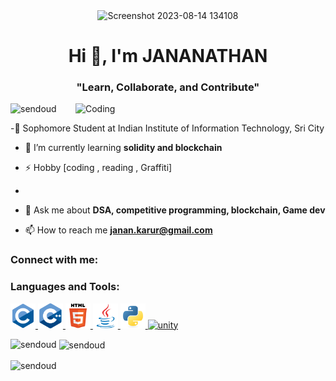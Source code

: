 

<div align="center">
<img alt="Screenshot 2023-08-14 134108" src="https://cdn.discordapp.com/attachments/1071307727848095905/1154802132948619414/WhatsApp_Image_2023-09-22_at_19.50.51.jpg">
</div>

<h1 align="center">Hi 👋, I'm JANANATHAN</h1>
<h3 align="center">"Learn, Collaborate, and Contribute"</h3>

<img align="right" alt="Coding" width="400" src="https://tenor.com/view/hello-world-gif-18564330">

<p align="left"> <img src="https://komarev.com/ghpvc/?username=sendoud&label=Profile%20views&color=0e75b6&style=flat" alt="sendoud" /> </p>

-🔭 Sophomore Student at Indian Institute of Information Technology, Sri City

- 🌱 I’m currently learning **solidity and blockchain**

- ⚡ Hobby [coding , reading , Graffiti]
- 
- 💬 Ask me about **DSA, competitive programming, blockchain, Game dev**

- 📫 How to reach me **janan.karur@gmail.com**

<h3 align="left">Connect with me:</h3>
<p align="left">
</p>

<h3 align="left">Languages and Tools:</h3>
<p align="left"> <a href="https://www.cprogramming.com/" target="_blank" rel="noreferrer"> <img src="https://raw.githubusercontent.com/devicons/devicon/master/icons/c/c-original.svg" alt="c" width="40" height="40"/> </a> <a href="https://www.w3schools.com/cpp/" target="_blank" rel="noreferrer"> <img src="https://raw.githubusercontent.com/devicons/devicon/master/icons/cplusplus/cplusplus-original.svg" alt="cplusplus" width="40" height="40"/> </a> <a href="https://www.w3.org/html/" target="_blank" rel="noreferrer"> <img src="https://raw.githubusercontent.com/devicons/devicon/master/icons/html5/html5-original-wordmark.svg" alt="html5" width="40" height="40"/> </a> <a href="https://www.java.com" target="_blank" rel="noreferrer"> <img src="https://raw.githubusercontent.com/devicons/devicon/master/icons/java/java-original.svg" alt="java" width="40" height="40"/> </a> <a href="https://www.python.org" target="_blank" rel="noreferrer"> <img src="https://raw.githubusercontent.com/devicons/devicon/master/icons/python/python-original.svg" alt="python" width="40" height="40"/> </a> <a href="https://unity.com/" target="_blank" rel="noreferrer"> <img src="https://www.vectorlogo.zone/logos/unity3d/unity3d-icon.svg" alt="unity" width="40" height="40"/> </a> </p>

<p><img align="left" src="https://github-readme-stats.vercel.app/api/top-langs?username=sendoud&show_icons=true&locale=en&layout=compact" alt="sendoud" /></p>

<p>&nbsp;<img align="center" src="https://github-readme-stats.vercel.app/api?username=sendoud&show_icons=true&locale=en" alt="sendoud" /></p>

<p><img align="center" src="https://github-readme-streak-stats.herokuapp.com/?user=sendoud&" alt="sendoud" /></p>
